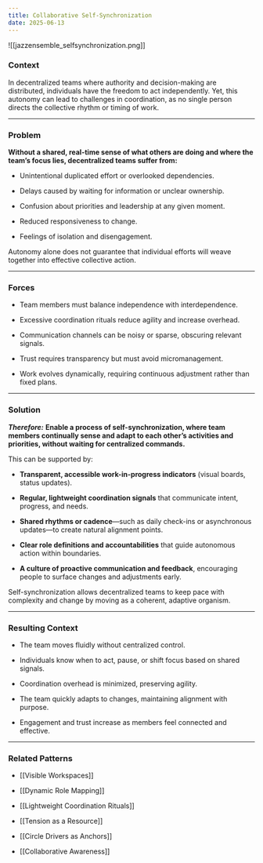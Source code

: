 ```yaml
---
title: Collaborative Self-Synchronization
date: 2025-06-13
---
```


![[jazzensemble_selfsynchronization.png]]

### Context
In decentralized teams where authority and decision-making are distributed, individuals have the freedom to act independently. Yet, this autonomy can lead to challenges in coordination, as no single person directs the collective rhythm or timing of work.

***

### Problem
**Without a shared, real-time sense of what others are doing and where the team’s focus lies, decentralized teams suffer from:**

- Unintentional duplicated effort or overlooked dependencies.

- Delays caused by waiting for information or unclear ownership.

- Confusion about priorities and leadership at any given moment.

- Reduced responsiveness to change.

- Feelings of isolation and disengagement.

Autonomy alone does not guarantee that individual efforts will weave together into effective collective action.

***

### Forces
- Team members must balance independence with interdependence.

- Excessive coordination rituals reduce agility and increase overhead.

- Communication channels can be noisy or sparse, obscuring relevant signals.

- Trust requires transparency but must avoid micromanagement.

- Work evolves dynamically, requiring continuous adjustment rather than fixed plans.

***

### Solution
***Therefore:*** **Enable a process of self-synchronization, where team members continually sense and adapt to each other’s activities and priorities, without waiting for centralized commands.**

This can be supported by:

- **Transparent, accessible work-in-progress indicators** (visual boards, status updates). 
    
- **Regular, lightweight coordination signals** that communicate intent, progress, and needs.  
    
- **Shared rhythms or cadence**—such as daily check-ins or asynchronous updates—to create natural alignment points.  
    
- **Clear role definitions and accountabilities** that guide autonomous action within boundaries. 
    
- **A culture of proactive communication and feedback**, encouraging people to surface changes and adjustments early. 

Self-synchronization allows decentralized teams to keep pace with complexity and change by moving as a coherent, adaptive organism.

***

### Resulting Context
- The team moves fluidly without centralized control.

- Individuals know when to act, pause, or shift focus based on shared signals.

- Coordination overhead is minimized, preserving agility.

- The team quickly adapts to changes, maintaining alignment with purpose.

- Engagement and trust increase as members feel connected and effective.

***

### Related Patterns
- [[Visible Workspaces]]

- [[Dynamic Role Mapping]]

- [[Lightweight Coordination Rituals]]

- [[Tension as a Resource]]

- [[Circle Drivers as Anchors]]

- [[Collaborative Awareness]]